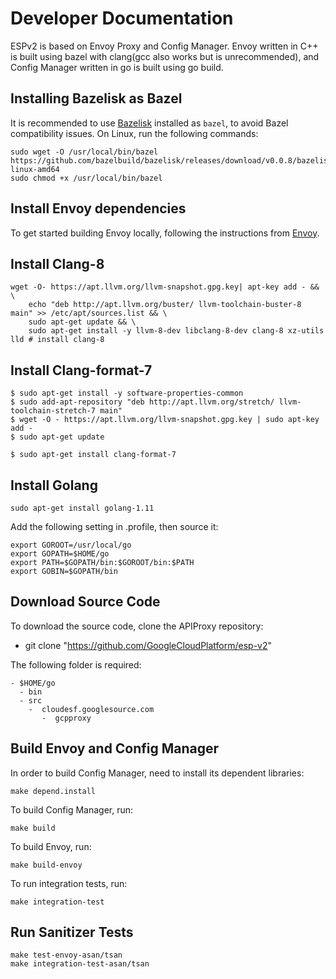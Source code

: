 # Developer Documentation

ESPv2 is based on Envoy Proxy and Config Manager. Envoy written in C++ is
built using bazel with clang(gcc also works but is unrecommended), and Config Manager written in go is built using go build.

## Installing Bazelisk as Bazel

It is recommended to use [Bazelisk](https://github.com/bazelbuild/bazelisk) installed as `bazel`, to avoid Bazel compatibility issues.
On Linux, run the following commands:

```
sudo wget -O /usr/local/bin/bazel https://github.com/bazelbuild/bazelisk/releases/download/v0.0.8/bazelisk-linux-amd64
sudo chmod +x /usr/local/bin/bazel
```

## Install Envoy dependencies

To get started building Envoy locally, following the instructions from [Envoy](https://github.com/envoyproxy/envoy/blob/master/bazel/README.md#quick-start-bazel-build-for-developers).

## Install Clang-8

```
wget -O- https://apt.llvm.org/llvm-snapshot.gpg.key| apt-key add - && \
    echo "deb http://apt.llvm.org/buster/ llvm-toolchain-buster-8 main" >> /etc/apt/sources.list && \
    sudo apt-get update && \
    sudo apt-get install -y llvm-8-dev libclang-8-dev clang-8 xz-utils lld # install clang-8
```

## Install Clang-format-7

```
$ sudo apt-get install -y software-properties-common
$ sudo add-apt-repository "deb http://apt.llvm.org/stretch/ llvm-toolchain-stretch-7 main"
$ wget -O - https://apt.llvm.org/llvm-snapshot.gpg.key | sudo apt-key add -
$ sudo apt-get update

$ sudo apt-get install clang-format-7
```

## Install Golang

```
sudo apt-get install golang-1.11
```

Add the following setting in .profile, then source it:

```
export GOROOT=/usr/local/go
export GOPATH=$HOME/go
export PATH=$GOPATH/bin:$GOROOT/bin:$PATH
export GOBIN=$GOPATH/bin
```

## Download Source Code

To download the source code, clone the APIProxy repository:

* git clone  "https://github.com/GoogleCloudPlatform/esp-v2"

The following folder is required:

```
- $HOME/go
  - bin
  - src
    -  cloudesf.googlesource.com
       -  gcpproxy
```

## Build Envoy and Config Manager

In order to build Config Manager, need to install its dependent libraries:

```
make depend.install
```

To build Config Manager, run:

```
make build
```

To build Envoy, run:

```
make build-envoy
```

To run integration tests, run:

```
make integration-test
```

## Run Sanitizer Tests

```
make test-envoy-asan/tsan
make integration-test-asan/tsan
```